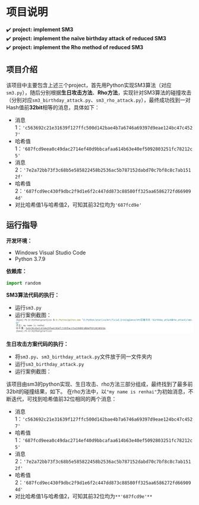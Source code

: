 项目说明
===
:heavy_check_mark: **project: implement SM3**   
:heavy_check_mark: **project: implement the naïve birthday attack of reduced SM3**  
:heavy_check_mark: **project: implement the Rho method of reduced SM3**  
## 项目介绍 
该项目中主要包含上述三个project，首先用Python实现SM3算法（对应`sm3.py`），随后分别根据**生日攻击方法**、**Rho方法**，实现针对SM3算法的碰撞攻击（分别对应`sm3_birthday_attack.py`、`sm3_rho_attack.py`），最终成功找到一对Hash值前**32bit**相等的消息，具体如下：  
 * 消息1：`'c563692c21e31639f127ffc500d142bae4b7a6746a69397d9eae124bc47c4527'`
 * 哈希值1：`'687fcd9eea0c49dac2714ef40d9bbcafaa614b63e40ef5092803251fc78212c5'`
 * 消息2：`'7e2a72bb73f3c68b5e585822458b2536ac5b787152dabd70c7bf8c8c7ab1512f'`
 * 哈希值2：`'687fcd9ec430f9dbc2f9d1e6f2c447dd873c88580ff325aa6586272fd669094d'`
 * 对比哈希值1与哈希值2，可知其前32位均为`'687fcd9e'`  
 ## 运行指导 
 **开发环境：** 
 * Windows Visual Studio Code  
 * Python 3.7.9  
 
 **依赖库：**  
 ```Python
 import random
 ```
 
 **SM3算法代码的执行：**  
 * 运行`sm3.py`
 * 运行案例截图：
  ![20220729183348](images/20220729183348.png)
 
 **生日攻击方案代码的执行：**  
 * 将`sm3.py`、`sm3_birthday_attack.py`文件放于同一文件夹内
 * 运行`sm3_birthday_attack.py`
 * 运行案例截图：
 
 
 
 
 该项目由sm3的python实现、生日攻击、rho方法三部分组成，最终找到了最多前32bit的碰撞结果，如下。
 在rho方法中，以`"my name is renhai"`为初始消息，不断迭代，可找到哈希值前32位相同的两个消息：
 * 消息1：`'c563692c21e31639f127ffc500d142bae4b7a6746a69397d9eae124bc47c4527'`
 * 哈希值1：`'687fcd9eea0c49dac2714ef40d9bbcafaa614b63e40ef5092803251fc78212c5'`
 * 消息2：`'7e2a72bb73f3c68b5e585822458b2536ac5b787152dabd70c7bf8c8c7ab1512f'`
 * 哈希值2：`'687fcd9ec430f9dbc2f9d1e6f2c447dd873c88580ff325aa6586272fd669094d'`
 * 对比哈希值1与哈希值2，可知其前32位均为`**'687fcd9e'**`

